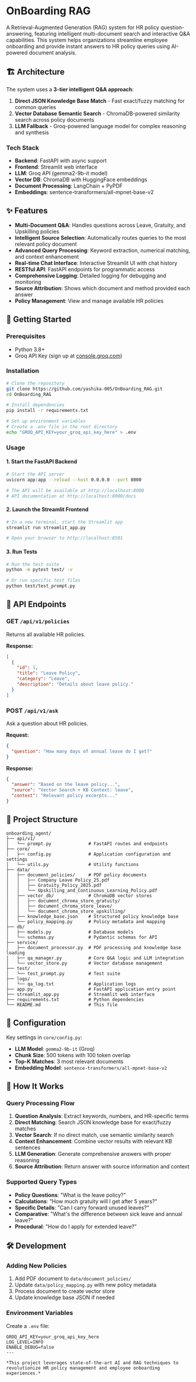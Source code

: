 # OnBoarding RAG

A Retrieval-Augmented Generation (RAG) system for HR policy question-answering, featuring intelligent multi-document search and interactive Q&A capabilities. This system helps organizations streamline employee onboarding and provide instant answers to HR policy queries using AI-powered document analysis.

## 🏗️ Architecture

The system uses a **3-tier intelligent Q&A approach**:

1. **Direct JSON Knowledge Base Match** - Fast exact/fuzzy matching for common queries
2. **Vector Database Semantic Search** - ChromaDB-powered similarity search across policy documents  
3. **LLM Fallback** - Groq-powered language model for complex reasoning and synthesis

### Tech Stack
- **Backend**: FastAPI with async support
- **Frontend**: Streamlit web interface
- **LLM**: Groq API (gemma2-9b-it model)
- **Vector DB**: ChromaDB with HuggingFace embeddings
- **Document Processing**: LangChain + PyPDF
- **Embeddings**: sentence-transformers/all-mpnet-base-v2

## ✨ Features

- **Multi-Document Q&A**: Handles questions across Leave, Gratuity, and Upskilling policies
- **Intelligent Source Selection**: Automatically routes queries to the most relevant policy document
- **Advanced Query Processing**: Keyword extraction, numerical matching, and context enhancement
- **Real-time Chat Interface**: Interactive Streamlit UI with chat history
- **RESTful API**: FastAPI endpoints for programmatic access
- **Comprehensive Logging**: Detailed logging for debugging and monitoring
- **Source Attribution**: Shows which document and method provided each answer
- **Policy Management**: View and manage available HR policies

## 🚀 Getting Started

### Prerequisites
- Python 3.8+
- Groq API Key (sign up at [console.groq.com](https://console.groq.com))

### Installation

```bash
# Clone the repository
git clone https://github.com/yashika-005/OnBoarding_RAG.git
cd OnBoarding_RAG

# Install dependencies
pip install -r requirements.txt

# Set up environment variables
# Create a .env file in the root directory
echo "GROQ_API_KEY=your_groq_api_key_here" > .env
```

### Usage

#### 1. Start the FastAPI Backend
```bash
# Start the API server
uvicorn app:app --reload --host 0.0.0.0 --port 8000

# The API will be available at http://localhost:8000
# API documentation at http://localhost:8000/docs
```

#### 2. Launch the Streamlit Frontend
```bash
# In a new terminal, start the Streamlit app
streamlit run streamlit_app.py

# Open your browser to http://localhost:8501
```

#### 3. Run Tests
```bash
# Run the test suite
python -m pytest test/ -v

# Or run specific test files
python test/test_prompt.py
```

## 📡 API Endpoints

### GET `/api/v1/policies`
Returns all available HR policies.

**Response:**
```json
[
  {
    "id": 1,
    "title": "Leave Policy",
    "category": "Leave",
    "description": "Details about leave policy."
  }
]
```

### POST `/api/v1/ask`
Ask a question about HR policies.

**Request:**
```json
{
  "question": "How many days of annual leave do I get?"
}
```

**Response:**
```json
{
  "answer": "Based on the leave policy...",
  "source": "Vector Search + KB Context: leave",
  "context": "Relevant policy excerpts..."
}
```

## 📁 Project Structure

```
onboarding_agent/
├── api/v1/
│   └── prompt.py              # FastAPI routes and endpoints
├── core/
│   ├── config.py              # Application configuration and settings
│   └── utils.py               # Utility functions
├── data/
│   ├── document_policies/     # PDF policy documents
│   │   ├── Company Leave Policy_25.pdf
│   │   ├── Gratuity_Policy_2025.pdf
│   │   └── Upskilling_and_Continuous_Learning_Policy.pdf
│   ├── vector_db/             # ChromaDB vector stores
│   │   ├── document_chroma_store_gratuity/
│   │   ├── document_chroma_store_leave/
│   │   └── document_chroma_store_upskilling/
│   ├── knowledge_base.json    # Structured policy knowledge base
│   └── policy_mapping.py      # Policy metadata and mapping
├── db/
│   ├── models.py              # Database models
│   └── schemas.py             # Pydantic schemas for API
├── service/
│   ├── document_processor.py  # PDF processing and knowledge base loading
│   ├── qa_manager.py          # Core Q&A logic and LLM integration
│   └── vector_store.py        # Vector database management
├── test/
│   └── test_prompt.py         # Test suite
├── logs/
│   └── qa_log.txt             # Application logs
├── app.py                     # FastAPI application entry point
├── streamlit_app.py           # Streamlit web interface
├── requirements.txt           # Python dependencies
└── README.md                  # This file
```

## 🔧 Configuration
Key settings in `core/config.py`:

- **LLM Model**: `gemma2-9b-it` (Groq)
- **Chunk Size**: 500 tokens with 100 token overlap
- **Top-K Matches**: 3 most relevant documents
- **Embedding Model**: `sentence-transformers/all-mpnet-base-v2`

## 🧪 How It Works

### Query Processing Flow

1. **Question Analysis**: Extract keywords, numbers, and HR-specific terms
2. **Direct Matching**: Search JSON knowledge base for exact/fuzzy matches
3. **Vector Search**: If no direct match, use semantic similarity search
4. **Context Enhancement**: Combine vector results with relevant KB sentences
5. **LLM Generation**: Generate comprehensive answers with proper reasoning
6. **Source Attribution**: Return answer with source information and context

### Supported Query Types

- **Policy Questions**: "What is the leave policy?"
- **Calculations**: "How much gratuity will I get after 5 years?"
- **Specific Details**: "Can I carry forward unused leaves?"
- **Comparative**: "What's the difference between sick leave and annual leave?"
- **Procedural**: "How do I apply for extended leave?"

## 🛠️ Development

### Adding New Policies

1. Add PDF document to `data/document_policies/`
2. Update `data/policy_mapping.py` with new policy metadata
3. Process document to create vector store
4. Update knowledge base JSON if needed

### Environment Variables

Create a `.env` file:
```env
GROQ_API_KEY=your_groq_api_key_here
LOG_LEVEL=INFO
ENABLE_DEBUG=false
---

*This project leverages state-of-the-art AI and RAG techniques to revolutionize HR policy management and employee onboarding experiences.*

